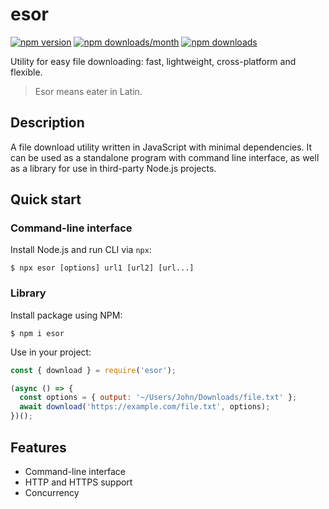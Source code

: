 # esor

[![npm version](https://img.shields.io/npm/v/esor?style=flat&color=black)](https://www.npmjs.com/package/esor)
[![npm downloads/month](https://img.shields.io/npm/dm/esor?style=flat&color=black)](https://www.npmjs.com/package/esor)
[![npm downloads](https://img.shields.io/npm/dt/esor?style=flat&color=black)](https://www.npmjs.com/package/esor)

Utility for easy file downloading: fast, lightweight, cross-platform and flexible.

> Esor means eater in Latin.

## Description

A file download utility written in JavaScript with minimal dependencies. It can be used as a standalone program with command line interface, as well as a library for use in third-party Node.js projects.

## Quick start

### Command-line interface

Install Node.js and run CLI via `npx`:

```
$ npx esor [options] url1 [url2] [url...]
```

### Library

Install package using NPM:

```
$ npm i esor
```

Use in your project:

```js
const { download } = require('esor');

(async () => {
  const options = { output: '~/Users/John/Downloads/file.txt' };
  await download('https://example.com/file.txt', options);
})();
```

## Features

- Command-line interface
- HTTP and HTTPS support
- Concurrency
